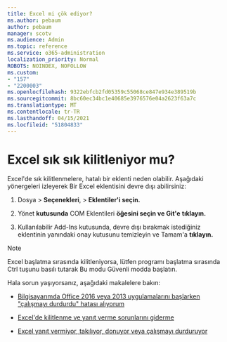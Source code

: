 ```yaml
---
title: Excel mi çök ediyor?
ms.author: pebaum
author: pebaum
manager: scotv
ms.audience: Admin
ms.topic: reference
ms.service: o365-administration
localization_priority: Normal
ROBOTS: NOINDEX, NOFOLLOW
ms.custom:
- "157"
- "2200003"
ms.openlocfilehash: 9322ebfcb2fd05359c55068ce847e934e389519b
ms.sourcegitcommit: 8bc60ec34bc1e40685e3976576e04a2623f63a7c
ms.translationtype: MT
ms.contentlocale: tr-TR
ms.lasthandoff: 04/15/2021
ms.locfileid: "51804833"
---
```

# <a name="frequent-excel-crashes"></a>Excel sık sık kilitleniyor mu?

Excel'de sık kilitlenmelere, hatalı bir eklenti neden olabilir. Aşağıdaki yönergeleri izleyerek Bir Excel eklentisini devre dışı abilirsiniz:
  
1. Dosya  \> **Seçenekleri**, \> **Eklentiler'i seçin.**

2. Yönet **kutusunda** COM Eklentileri **öğesini seçin ve Git'e** **tıklayın.**

3. Kullanılabilir Add-Ins kutusunda, devre dışı bırakmak istediğiniz eklentinin yanındaki onay kutusunu temizleyin ve Tamam'a **tıklayın.**

> [!NOTE]
> Excel başlatma sırasında kilitleniyorsa, lütfen programı başlatma sırasında Ctrl tuşunu basılı tutarak Bu modu Güvenli modda başlatın.
  
Hala sorun yaşıyorsanız, aşağıdaki makalelere bakın:
  
- [Bilgisayarımda Office 2016 veya 2013 uygulamalarını başlarken "çalışmayı durdurdu" hatası alıyorum](https://support.office.com/article/52bd7985-4e99-4a35-84c8-2d9b8301a2fa.aspx)

- [Excel'de kilitlenme ve yanıt verme sorunlarını giderme](https://support.microsoft.com/help/2758592/how-to-troubleshoot-crashing-and-not-responding-issues-with-excel)

- [Excel yanıt vermiyor, takılıyor, donuyor veya çalışmayı durduruyor](https://support.office.com/article/37e7d3c9-9e84-40bf-a805-4ca6853a1ff4.aspx)
